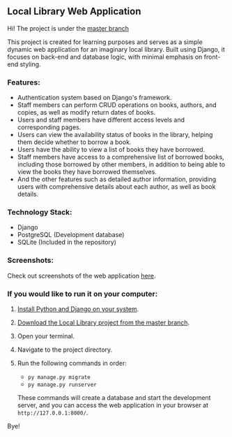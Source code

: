 ## Local Library Web Application
Hi! The project is under the [master branch](https://github.com/deusbalatro/locallibrary/tree/master)

This project is created for learning purposes and serves as a simple dynamic web application for an imaginary local library. Built using Django, it focuses on back-end and database logic, with minimal emphasis on front-end styling.

### Features:
- Authentication system based on Django's framework.
- Staff members can perform CRUD operations on books, authors, and copies, as well as modify return dates of books.
- Users and staff members have different access levels and corresponding pages.
- Users can view the availability status of books in the library, helping them decide whether to borrow a book.
- Users have the ability to view a list of books they have borrowed.
- Staff members have access to a comprehensive list of borrowed books, including those borrowed by other members, in addition to being able to view the books they have borrowed themselves.
- And the other features such as detailed author information, providing users with comprehensive details about each author, as well as book details.

### Technology Stack:
- Django
- PostgreSQL (Development database)
- SQLite (Included in the repository)

### Screenshots:
Check out screenshots of the web application [here](https://github.com/deusbalatro/locallibrary/tree/master/screenshots).

### If you would like to run it on your computer:
1. [Install Python and Django on your system](https://docs.djangoproject.com/en/5.0/topics/install/).
2. [Download the Local Library project from the master branch](https://docs.github.com/en/repositories/working-with-files/using-files/downloading-source-code-archives).
3. Open your terminal.
4. Navigate to the project directory.
5. Run the following commands in order:

   - `
   py manage.py migrate
   `
   - `
   py manage.py runserver
   `

   These commands will create a database and start the development server, and you can access the web application in your browser at `http://127.0.0.1:8000/`.


Bye!
